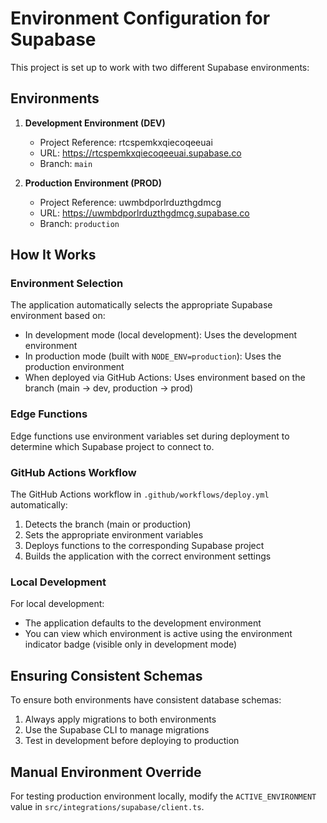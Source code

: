 
# Environment Configuration for Supabase

This project is set up to work with two different Supabase environments:

## Environments

1. **Development Environment (DEV)**
   - Project Reference: rtcspemkxqiecoqeeuai
   - URL: https://rtcspemkxqiecoqeeuai.supabase.co
   - Branch: `main`

2. **Production Environment (PROD)**
   - Project Reference: uwmbdporlrduzthgdmcg
   - URL: https://uwmbdporlrduzthgdmcg.supabase.co
   - Branch: `production`

## How It Works

### Environment Selection

The application automatically selects the appropriate Supabase environment based on:

- In development mode (local development): Uses the development environment
- In production mode (built with `NODE_ENV=production`): Uses the production environment
- When deployed via GitHub Actions: Uses environment based on the branch (main -> dev, production -> prod)

### Edge Functions

Edge functions use environment variables set during deployment to determine which Supabase project to connect to.

### GitHub Actions Workflow

The GitHub Actions workflow in `.github/workflows/deploy.yml` automatically:
1. Detects the branch (main or production)
2. Sets the appropriate environment variables
3. Deploys functions to the corresponding Supabase project
4. Builds the application with the correct environment settings

### Local Development

For local development:
- The application defaults to the development environment
- You can view which environment is active using the environment indicator badge (visible only in development mode)

## Ensuring Consistent Schemas

To ensure both environments have consistent database schemas:

1. Always apply migrations to both environments
2. Use the Supabase CLI to manage migrations
3. Test in development before deploying to production

## Manual Environment Override

For testing production environment locally, modify the `ACTIVE_ENVIRONMENT` value in `src/integrations/supabase/client.ts`.
